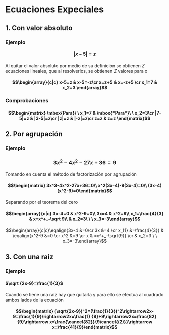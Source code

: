 # Ecuaciones Expeciales
## 1. Con valor absoluto
### Ejemplo
#### $$|x-5|=z$$
Al quitar el valor absoluto por medio de su definición se obtienen $Z$ ecuaciones lineales, que al resolverlos, se obtienen $Z$ valores para x

#### $$\begin{array}{c|c} x-5=z & x-5=-z\cr x=z+5 & x=-z+5 \cr x_1=7 & x_2=3 \end{array}$$

### Comprobaciones
#### $$\begin{matrix} \mbox{Para}\ \ x_1=7 & \mbox{*Para*}\ \ x_2=3\cr |7-5|=z & |3-5|=z\cr |z|=z & |-z|=z\cr z=z & z=z \end{matrix}$$
## 2. Por agrupación
### Ejemplo
### $$3x^2-4x^2-27x+36=9$$
Tomando en cuenta el método de factorización por agrupación

#### $$\begin{matrix} 3x^3-4x^2-27x+36=0\\ x^2(3x-4)-9(3x-4)=0\\ (3x-4)(x^2-9)=0\end{matrix}$$
Separando por el teorema del cero
#### $$\begin{array}{c|c} 3x-4=0 & x^2-9=0\\ 3x=4 & x^2=9\\ x_1=\frac{4}{3} & x=x^+_-\sqrt 9\\ & x_2=3\ \ \ x_3=-3\end{array}$$
$$\begin{array}{c|c}\eqalign{3x-4 &=0\cr 3x &=4 \cr x_{1} &=\frac{4}{3}} & \eqalign{x^2-9 &=0 \cr x^2 &=9 \cr x & =x^+_-\sqrt{9}} \cr & x_2=3 \ \ x_3=-3\end{array}$$
## 3. Con una raíz
### Ejemplo
#### $\sqrt {2x-9}=\frac{1}{3}$
Cuando se tiene una raíz hay que quitarla y para ello se efectua al cuadrado ambos lados de la ecuación
#### $$\begin{matrix} (\sqrt{2x-9})^2=(\frac{1}{3})^2\rightarrow2x-9=\frac{1}{9}\rightarrow2x=\frac{1} {9}+9\rightarrow2x=\frac{82}{9}\rightarrow x=\frac{\cancel{82}}{9\cancel{(2)}}\rightarrow x=\frac{41}{9}\end{matrix}$$